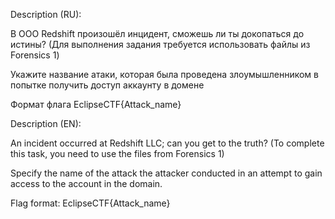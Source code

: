 Description (RU):

В ООО Redshift произошёл инцидент, сможешь ли ты докопаться до истины? (Для выполнения задания требуется использовать файлы из Forensics 1)

Укажите название атаки, которая была проведена злоумышленником в попытке получить доступ аккаунту в домене

Формат флага EclipseCTF{Attack_name}

Description (EN):

An incident occurred at Redshift LLC; can you get to the truth? (To complete this task, you need to use the files from Forensics 1)

Specify the name of the attack the attacker conducted in an attempt to gain access to the account in the domain.

Flag format: EclipseCTF{Attack_name}
